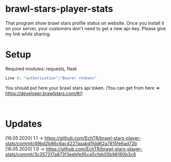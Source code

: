 # brawl-stars-player-stats
That program show brawl stars profile status on website. Once you install it on your server, your customers don't need to get a new api-key.
Please give my link while sharing.

# Setup

Required modules: requests, flask
```python
Line 9: "authorization":"Bearer <token>"
```
You should put here your brawl stars api token. (You can get from here => https://developer.brawlstars.com/#/)

<br>

# Updates

[16.05.2020] 1.1 -> https://github.com/EchTR/brawl-stars-player-stats/commit/49bd2b86c6ac4227aaabd1fdd62a7815fe6ad72b
<br>
[16.05.2020] 1.0 -> https://github.com/EchTR/brawl-stars-player-stats/commit/3c357317a873f3eebfe95ca5cfeb05b98160b3c6 
